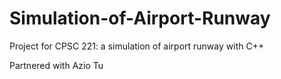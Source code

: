 # Simulation-of-Airport-Runway
Project for CPSC 221: a simulation of airport runway with C++

Partnered with Azio Tu
